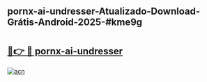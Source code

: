 ## pornx-ai-undresser-Atualizado-Download-Grátis-Android-2025-#kme9g

# <h2><a href="https://ainizakaria.my?title=pornx-ai-undresser&ref=20M">🔗👉 🔴 pornx-ai-undresser</a></h2>

[![acn](https://github.com/user-attachments/assets/0f9c940e-d8b0-45ae-aac7-cd30a18b3e1c)](https://ainizakaria.my?title=pornx-ai-undresser&ref=20M)

